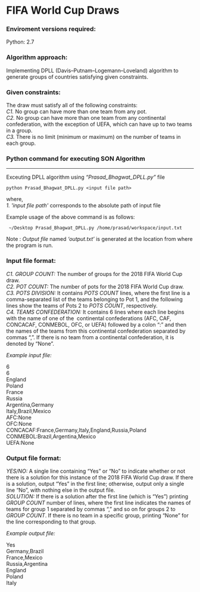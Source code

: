 FIFA World Cup Draws
==========================================================

### Enviroment versions required:
Python: 2.7  

### Algorithm approach:
Implementing DPLL (Davis–Putnam–Logemann–Loveland) algorithm to generate groups of countries satisfying given constraints. 

### Given constraints:
The draw must satisfy all of the following constraints:  
_C1._ No group can have more than one team from any pot.  
_C2._ No group can have more than one team from any continental confederation, with the exception of UEFA, which can have up to two teams in a group.  
_C3._ There is no limit (minimum or maximum) on the number of teams in each group.  

### Python command for executing SON Algorithm

* * *

Exceuting DPLL algorithm using _“Prasad\_Bhagwat\_DPLL.py”_ file

    python Prasad_Bhagwat_DPLL.py <input file path>
    

where,  
_1. 'input file path'_ corresponds to the absolute path of input file  

Example usage of the above command is as follows:

     ~/Desktop Prasad_Bhagwat_DPLL.py /home/prasad/workspace/input.txt
    

Note : _Output file_ named _‘output.txt’_ is generated at the location from where the program is run.

### Input file format:
_C1. GROUP COUNT:_ The number of groups for the 2018 FIFA World Cup draw.  
_C2. POT COUNT:_ ​The number of pots for the 2018 FIFA World Cup draw.  
_C3. POTS DIVISION:_ ​It contains _POTS COUNT_ lines, where the first line is a comma-separated list of the teams belonging to Pot 1, and the following lines show the teams of Pots 2 to _POTS COUNT_, respectively.  
_C4. TEAMS CONFEDERATION:_ It contains 6 lines where each line begins with the name of one of the ​ continental confederations (AFC, CAF, CONCACAF, CONMEBOL, OFC, or UEFA) followed by a colon “:” and then the names of the teams from this continental confederation separated by commas “,”. If there is no team from a continental confederation, it is denoted by “None”.  

_Example input file:_  
  
6  
6  
England  
Poland  
France  
Russia  
Argentina,Germany  
Italy,Brazil,Mexico  
AFC:None  
OFC:None  
CONCACAF:France,Germany,Italy,England,Russia,Poland  
CONMEBOL:Brazil,Argentina,Mexico  
UEFA:None  

### Output file format:
_YES/NO​:_ A single line containing “Yes” or “No” to indicate whether or not there is a solution for this instance of the 2018 FIFA World Cup draw. If there is a solution, output “Yes” in the first line; otherwise, output only a single line “No”, with nothing else in the output file.  
_SOLUTION:_​ If there is a solution after the first line (which is “Yes”) printing _GROUP COUNT_ number of lines, where the first line indicates the names of teams for group 1 separated by commas “,” and so on for groups 2 to _GROUP COUNT_. If there is no team in a specific group, printing “None” for the line corresponding to that group.  

_Example output file:_  
  
Yes  
Germany,Brazil  
France,Mexico  
Russia,Argentina  
England  
Poland  
Italy  
